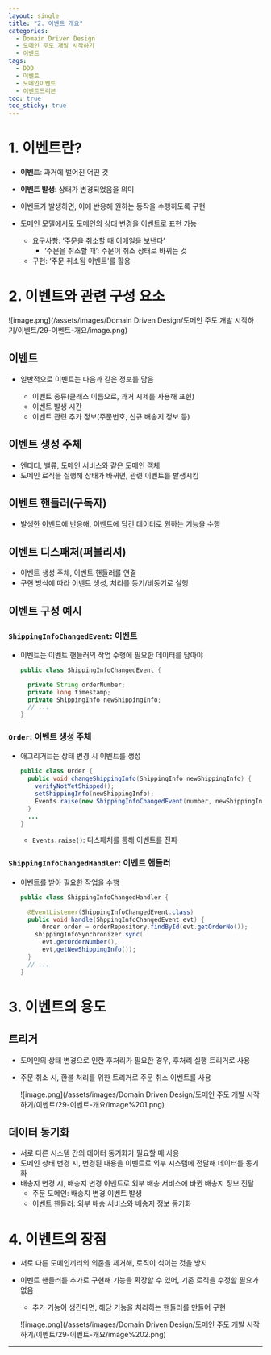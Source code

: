 ```yaml
---
layout: single
title: "2. 이벤트 개요"
categories:
  - Domain Driven Design
  - 도메인 주도 개발 시작하기
  - 이벤트
tags:
  - DDD
  - 이벤트
  - 도메인이벤트
  - 이벤트드리븐
toc: true
toc_sticky: true
---
```


# 1. 이벤트란?

- **이벤트**: 과거에 벌어진 어떤 것
- **이벤트 발생**: 상태가 변경되었음을 의미

- 이벤트가 발생하면, 이에 반응해 원하는 동작을 수행하도록 구현
- 도메인 모델에서도 도메인의 상태 변경을 이벤트로 표현 가능
    
    
    
    - 요구사항: ‘주문을 취소할 때 이메일을 보낸다’
        - ‘주문을 취소할 때’: 주문이 취소 상태로 바뀌는 것
    - 구현: ‘주문 취소됨 이벤트’를 활용
    
    

# 2. 이벤트와 관련 구성 요소

![image.png](/assets/images/Domain Driven Design/도메인 주도 개발 시작하기/이벤트/29-이벤트-개요/image.png)

## 이벤트

- 일반적으로 이벤트는 다음과 같은 정보를 담음
    
    
    
    - 이벤트 종류(클래스 이름으로, 과거 시제를 사용해 표현)
    - 이벤트 발생 시간
    - 이벤트 관련 추가 정보(주문번호, 신규 배송지 정보 등)
    
    

## 이벤트 생성 주체

- 엔티티, 밸류, 도메인 서비스와 같은 도메인 객체
- 도메인 로직을 실행해 상태가 바뀌면, 관련 이벤트를 발생시킴

## 이벤트 핸들러(구독자)

- 발생한 이벤트에 반응해, 이벤트에 담긴 데이터로 원하는 기능을 수행

## 이벤트 디스패처(퍼블리셔)

- 이벤트 생성 주체, 이벤트 핸들러를 연결
- 구현 방식에 따라 이벤트 생성, 처리를 동기/비동기로 실행

## 이벤트 구성 예시

### `ShippingInfoChangedEvent`: 이벤트

- 이벤트는 이벤트 핸들러의 작업 수행에 필요한 데이터를 담아야
    
    ```java
    public class ShippingInfoChangedEvent {
    
      private String orderNumber;
      private long timestamp;
      private ShippingInfo newShippingInfo; 
      // ...
    }
    ```
    

### `Order`: 이벤트 생성 주체

- 애그리거트는 상태 변경 시 이벤트를 생성
    
    ```java
    public class Order {
      public void changeShippingInfo(ShippingInfo newShippingInfo) {
        verifyNotYetShipped();
        setShippingInfo(newShippingInfo);
        Events.raise(new ShippingInfoChangedEvent(number, newShippingInfo));
      }
      ...
    }
    
    ```
    
    - `Events.raise()`: 디스패처를 통해 이벤트를 전파

### `ShippingInfoChangedHandler`: 이벤트 핸들러

- 이벤트를 받아 필요한 작업을 수행
    
    ```java
    public class ShippingInfoChangedHandler {
    
      @EventListener(ShippingInfoChangedEvent.class)
      public void handle(ShppingInfoChangedEvent evt) {
    	  Order order = orderRepository.findById(evt.getOrderNo());
        shippingInfoSynchronizer.sync(
          evt.getOrderNumber(),
          evt,getNewShippingInfo());
      }
      // ...
    }
    ```
    

# 3. 이벤트의 용도

## 트리거

- 도메인의 상태 변경으로 인한 후처리가 필요한 경우, 후처리 실행 트리거로 사용
- 주문 취소 시, 환불 처리를 위한 트리거로 주문 취소 이벤트를 사용
    
    ![image.png](/assets/images/Domain Driven Design/도메인 주도 개발 시작하기/이벤트/29-이벤트-개요/image%201.png)
    

## 데이터 동기화

- 서로 다른 시스템 간의 데이터 동기화가 필요할 때 사용
- 도메인 상태 변경 시, 변경된 내용을 이벤트로 외부 시스템에 전달해 데이터를 동기화
- 배송지 변경 시, 배송지 변경 이벤트로 외부 배송 서비스에 바뀐 배송지 정보 전달
    - 주문 도메인: 배송지 변경 이벤트 발생
    - 이벤트 핸들러: 외부 배송 서비스와 배송지 정보 동기화

# 4. 이벤트의 장점

- 서로 다른 도메인끼리의 의존을 제거해, 로직이 섞이는 것을 방지
- 이벤트 핸들러를 추가로 구현해 기능을 확장할 수 있어, 기존 로직을 수정할 필요가 없음
    - 추가 기능이 생긴다면, 해당 기능을 처리하는 핸들러를 만들어 구현
    
    ![image.png](/assets/images/Domain Driven Design/도메인 주도 개발 시작하기/이벤트/29-이벤트-개요/image%202.png)
    

---